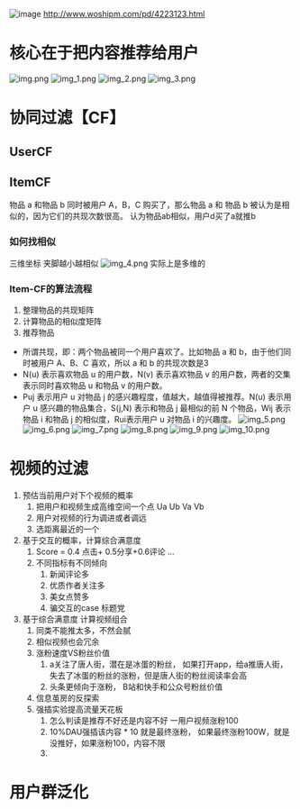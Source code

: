 ![image](https://pic1.zhimg.com/80/v2-281eb65854fb408b429c43b50b75efdd_1440w.jpg)
http://www.woshipm.com/pd/4223123.html
# 核心在于把内容推荐给用户
![img.png](img.png)
![img_1.png](img_1.png)
![img_2.png](img_2.png)
![img_3.png](img_3.png)
# 协同过滤【CF】
## UserCF
## ItemCF
物品 a 和物品 b 同时被用户 A，B，C 购买了，那么物品 a 和 物品 b 被认为是相似的，因为它们的共现次数很高。
认为物品ab相似，用户d买了a就推b
### 如何找相似
三维坐标 夹脚越小越相似
![img_4.png](img_4.png) 实际上是多维的
### Item-CF的算法流程
1. 整理物品的共现矩阵
2. 计算物品的相似度矩阵
3. 推荐物品
- 所谓共现，即：两个物品被同一个用户喜欢了。比如物品 a 和 b，由于他们同时被用户 A、B、C 喜欢，所以 a 和 b 的共现次数是3
- N(u) 表示喜欢物品 u 的用户数，N(v) 表示喜欢物品 v 的用户数，两者的交集表示同时喜欢物品 u 和物品 v 的用户数。
- Puj 表示用户 u 对物品 j 的感兴趣程度，值越大，越值得被推荐。N(u) 表示用户 u 感兴趣的物品集合，S(j,N) 表示和物品 j 最相似的前 N 个物品，Wij 表示物品 i 和物品 j 的相似度，Rui表示用户 u 对物品 i 的兴趣度。
![img_5.png](img_5.png)
![img_6.png](img_6.png)
![img_7.png](img_7.png)
![img_8.png](img_8.png)
![img_9.png](img_9.png)
![img_10.png](img_10.png)
# 视频的过滤
1. 预估当前用户对下个视频的概率
   1. 把用户和视频生成高维空间一个点 Ua Ub Va Vb
   2. 用户对视频的行为调进或者调远
   3. 选距离最近的一个
2. 基于交互的概率，计算综合满意度
   1. Score = 0.4 点击+ 0.5分享+0.6评论 ...
   2. 不同指标有不同倾向
      1. 新闻评论多
      2. 优质作者关注多
      3. 美女点赞多
      4. 骗交互的case 标题党
3. 基于综合满意度 计算视频组合
   1. 同类不能推太多，不然会腻
   2. 相似视频也会冗余
   3. 涨粉速度VS粉丝价值
      1. a关注了唐人街，潜在是冰蛋的粉丝， 如果打开app，给a推唐人街，失去了冰蛋的粉丝的涨粉，但是唐人街的粉丝阅读率会高
      2. 头条更倾向于涨粉， B站和快手和公众号粉丝价值
   4. 信息茧房的反探索
   5. 强插实验提高流量天花板
      1. 怎么判读是推荐不好还是内容不好 一用户视频涨粉100
      2. 10%DAU强插该内容 * 10 就是最终涨粉， 如果最终涨粉100W，就是没推好，如果涨粉100，内容不限
      3. 

   
# 用户群泛化

